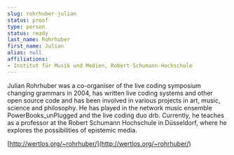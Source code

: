 ```yaml
---
slug: rohrhuber-julian
status: proof
type: person
status: ready
last_name: Rohrhuber
first_name: Julian
alias: null
affiliations:
- Institut für Musik und Medien, Robert-Schumann-Hochschule
---
```


Julian Rohrhuber was a co-organiser of the live coding symposium changing grammars in 2004, has written live coding systems and other open source code and has been involved in various projects in art, music, science and philosophy. He has played in the network music ensemble PowerBooks_unPlugged and the live coding duo drb. Currently, he teaches as a professor at the Robert Schumann Hochschule in Düsseldorf, where he explores the possibilities of epistemic media.

[http://wertlos.org/~rohrhuber/](http://wertlos.org/~rohrhuber/)
